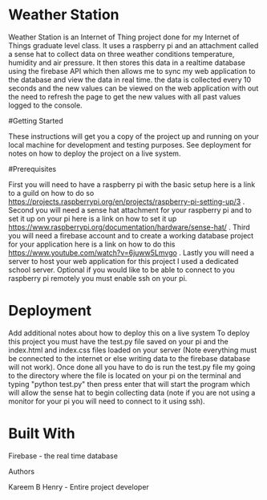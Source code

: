 # Weather Station

Weather Station is an Internet of Thing project done for my Internet of Things graduate level class.  It uses a raspberry pi and an attachment called a sense hat to collect data on three weather conditions temperature, humidity and air pressure.  It then stores this data in a realtime database using the firebase API which then allows me to sync my web application to the database and view the data in real time.  the data is collected every 10 seconds and the new values can be viewed on the web application with out the need to refresh the page to get the new values with all past values logged to the console.

#Getting Started

These instructions will get you a copy of the project up and running on your local machine for development and testing purposes. See deployment for notes on how to deploy the project on a live system.

#Prerequisites

First you will need to have a raspberry pi with the basic setup here is a link to a guild on how to do so https://projects.raspberrypi.org/en/projects/raspberry-pi-setting-up/3 . Second you will need a sense hat attachment for your raspberry pi and to set it up on your pi here is a link on how to set it up https://www.raspberrypi.org/documentation/hardware/sense-hat/ .  Third you will need a firebase account and to create a working database project for your application here is a link on how to do this https://www.youtube.com/watch?v=6juww5Lmvgo .  Lastly you will need a server to host your web application for this project I used a dedicated school server.  Optional if you would like to be able to connect to you raspberry pi remotely you must enable ssh on your pi.

# Deployment

Add additional notes about how to deploy this on a live system
To deploy this project you must have the test.py file saved on your pi and the index.html and index.css files loaded on your server (Note everything must be connected to the internet or else writing data to the firebase database will not work). Once done all you have to do is run the test.py file my going to the directory where the file is located on your pi on the terminal and typing "python test.py" then press enter that will start the program which will allow the sense hat to begin collecting data (note if you are not using a monitor for your pi you will need to connect to it using ssh).

# Built With

Firebase -  the real time database


Authors

Kareem B Henry - Entire project developer
